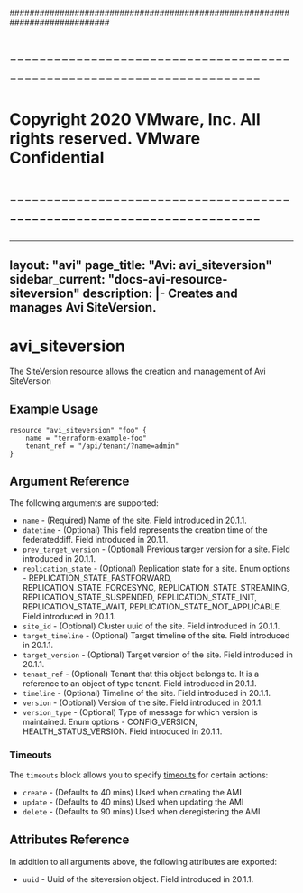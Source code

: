 ############################################################################
# ------------------------------------------------------------------------
# Copyright 2020 VMware, Inc.  All rights reserved. VMware Confidential
# ------------------------------------------------------------------------
###

---
layout: "avi"
page_title: "Avi: avi_siteversion"
sidebar_current: "docs-avi-resource-siteversion"
description: |-
  Creates and manages Avi SiteVersion.
---

# avi_siteversion

The SiteVersion resource allows the creation and management of Avi SiteVersion

## Example Usage

```hcl
resource "avi_siteversion" "foo" {
    name = "terraform-example-foo"
    tenant_ref = "/api/tenant/?name=admin"
}
```

## Argument Reference

The following arguments are supported:

* `name` - (Required) Name of the site. Field introduced in 20.1.1.
* `datetime` - (Optional) This field represents the creation time of the federateddiff. Field introduced in 20.1.1.
* `prev_target_version` - (Optional) Previous targer version for a site. Field introduced in 20.1.1.
* `replication_state` - (Optional) Replication state for a site. Enum options - REPLICATION_STATE_FASTFORWARD, REPLICATION_STATE_FORCESYNC, REPLICATION_STATE_STREAMING, REPLICATION_STATE_SUSPENDED, REPLICATION_STATE_INIT, REPLICATION_STATE_WAIT, REPLICATION_STATE_NOT_APPLICABLE. Field introduced in 20.1.1.
* `site_id` - (Optional) Cluster uuid of the site. Field introduced in 20.1.1.
* `target_timeline` - (Optional) Target timeline of the site. Field introduced in 20.1.1.
* `target_version` - (Optional) Target version of the site. Field introduced in 20.1.1.
* `tenant_ref` - (Optional) Tenant that this object belongs to. It is a reference to an object of type tenant. Field introduced in 20.1.1.
* `timeline` - (Optional) Timeline of the site. Field introduced in 20.1.1.
* `version` - (Optional) Version of the site. Field introduced in 20.1.1.
* `version_type` - (Optional) Type of message for which version is maintained. Enum options - CONFIG_VERSION, HEALTH_STATUS_VERSION. Field introduced in 20.1.1.


### Timeouts

The `timeouts` block allows you to specify [timeouts](https://www.terraform.io/docs/configuration/resources.html#timeouts) for certain actions:

* `create` - (Defaults to 40 mins) Used when creating the AMI
* `update` - (Defaults to 40 mins) Used when updating the AMI
* `delete` - (Defaults to 90 mins) Used when deregistering the AMI

## Attributes Reference

In addition to all arguments above, the following attributes are exported:

* `uuid` -  Uuid of the siteversion object. Field introduced in 20.1.1.

